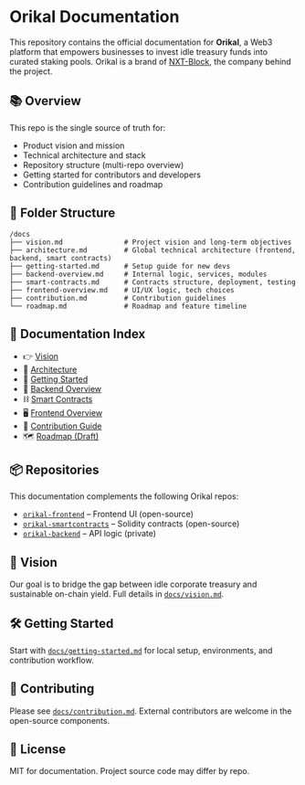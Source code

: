 # Orikal Documentation

This repository contains the official documentation for **Orikal**, a Web3 platform that empowers businesses to invest idle treasury funds into curated staking pools. Orikal is a brand of [NXT-Block](https://github.com/NXT-Block), the company behind the project.

## 📚 Overview
This repo is the single source of truth for:
- Product vision and mission
- Technical architecture and stack
- Repository structure (multi-repo overview)
- Getting started for contributors and developers
- Contribution guidelines and roadmap

## 📁 Folder Structure
```
/docs
├── vision.md               # Project vision and long-term objectives
├── architecture.md         # Global technical architecture (frontend, backend, smart contracts)
├── getting-started.md      # Setup guide for new devs
├── backend-overview.md     # Internal logic, services, modules
├── smart-contracts.md      # Contracts structure, deployment, testing
├── frontend-overview.md    # UI/UX logic, tech choices
├── contribution.md         # Contribution guidelines
└── roadmap.md              # Roadmap and feature timeline
```

## 📖 Documentation Index
- 👉 [Vision](./docs/vision.md)
- 🧱 [Architecture](./docs/architecture.md)
- 🚀 [Getting Started](./docs/getting-started.md)
- 🔐 [Backend Overview](./docs/backend-overview.md)
- ⛓️ [Smart Contracts](./docs/smart-contracts.md)
- 🖥️ [Frontend Overview](./docs/frontend-overview.md)
- 🤝 [Contribution Guide](./docs/contribution.md)
- 🗺️ [Roadmap (Draft)](./docs/roadmap.md)

## 📦 Repositories
This documentation complements the following Orikal repos:
- [`orikal-frontend`](https://github.com/NXT-Block/orikal-frontend) – Frontend UI (open-source)
- [`orikal-smartcontracts`](https://github.com/NXT-Block/orikal-smartcontracts) – Solidity contracts (open-source)
- [`orikal-backend`](https://github.com/NXT-Block/orikal-backend) – API logic (private)

## 🔮 Vision
Our goal is to bridge the gap between idle corporate treasury and sustainable on-chain yield. Full details in [`docs/vision.md`](docs/vision.md).

## 🛠 Getting Started
Start with [`docs/getting-started.md`](docs/getting-started.md) for local setup, environments, and contribution workflow.

## 🤝 Contributing
Please see [`docs/contribution.md`](docs/contribution.md). External contributors are welcome in the open-source components.

## 📄 License

MIT for documentation. Project source code may differ by repo.
